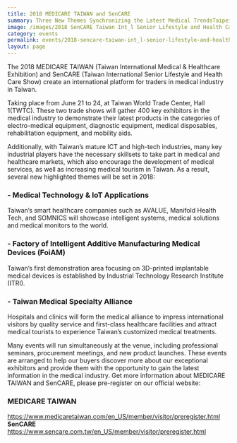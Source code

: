 ```yaml
---
title: 2018 MEDICARE TAIWAN and SenCARE
summary: Three New Themes Synchronizing the Latest Medical TrendsTaipei World Trade Center Exhibition Hall 1(TWTC).
image: /images/2018 SenCARE Taiwan Int_l Senior Lifestyle and Health Care Show.jpg
category: events
permalink: events/2018-sencare-taiwan-int_l-senior-lifestyle-and-health-care-show/
layout: page
---
```


The 2018 MEDICARE TAIWAN (Taiwan International Medical & Healthcare Exhibition) and SenCARE (Taiwan International Senior Lifestyle and Health Care Show) create an international platform for traders in medical industry in Taiwan.

Taking place from June 21 to 24, at Taiwan World Trade Center, Hall 1(TWTC). These two trade shows will gather 400 key exhibitors in the medical industry to demonstrate their latest products in the categories of electro-medical equipment, diagnostic equipment, medical disposables, rehabilitation equipment, and mobility aids.

Additionally, with Taiwan’s mature ICT and high-tech industries, many key industrial players have the necessary skillsets to take part in medical and healthcare markets, which also encourage the development of medical services, as well as increasing medical tourism in Taiwan. As a result, several new highlighted themes will be set in 2018:

### -	Medical Technology & IoT Applications
Taiwan’s smart healthcare companies such as AVALUE, Manifold Health Tech, and SOMNICS will showcase intelligent systems, medical solutions and medical monitors to the world.
### -	Factory of Intelligent Additive Manufacturing Medical Devices (FoiAM)
Taiwan’s first demonstration area focusing on 3D-printed implantable medical devices is established by Industrial Technology Research Institute (ITRI).
### -	Taiwan Medical Specialty Alliance
Hospitals and clinics will form the medical alliance to impress international visitors by quality service and first-class healthcare facilities and attract medical tourists to experience Taiwan’s customized medical treatments.

Many events will run simultaneously at the venue, including professional seminars, procurement meetings, and new product launches. These events are arranged to help our buyers discover more about our exceptional exhibitors and provide them with the opportunity to gain the latest information in the medical industry. Get more information about MEDICARE TAIWAN and SenCARE, please pre-register on our official website: 

### MEDICARE TAIWAN 
https://www.medicaretaiwan.com/en_US/member/visitor/preregister.html
<br/>
**SenCARE** https://www.sencare.com.tw/en_US/member/visitor/preregister.html
